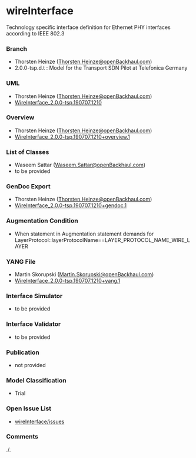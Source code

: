 # wireInterface
Technology specific interface definition for Ethernet PHY interfaces according to IEEE 802.3

### Branch
- Thorsten Heinze (Thorsten.Heinze@openBackhaul.com)
- 2.0.0-tsp.d.t : Model for the Transport SDN Pilot at Telefonica Germany

### UML
- Thorsten Heinze (Thorsten.Heinze@openBackhaul.com)
- [WireInterface_2.0.0-tsp.190707.1210](./WireInterface_2.0.0-tsp.190707.1210.zip)

### Overview 
- Thorsten Heinze (Thorsten.Heinze@openBackhaul.com)
- [WireInterface_2.0.0-tsp.190707.1210+overview.1](./WireInterface_2.0.0-tsp.190707.1210+overview.1.png)

### List of Classes
- Waseem Sattar (Waseem.Sattar@openBackhaul.com)
- to be provided

### GenDoc Export
- Thorsten Heinze (Thorsten.Heinze@openBackhaul.com)
- [WireInterface_2.0.0-tsp.190707.1210+gendoc.1](./WireInterface_2.0.0-tsp.190707.1210+gendoc.1.docx)

### Augmentation Condition
- When statement in Augmentation statement demands for LayerProtocol::layerProtocolName==LAYER_PROTOCOL_NAME_WIRE_LAYER

### YANG File
- Martin Skorupski (Martin.Skorupski@openBackhaul.com)
- [WireInterface_2.0.0-tsp.190707.1210+yang.1](./WireInterface_2.0.0-tsp.190707.1210+yang.1.zip)

### Interface Simulator
- to be provided

### Interface Validator
- to be provided

### Publication
- not provided

### Model Classification
- Trial

### Open Issue List
- [wireInterface/issues](../../issues)

### Comments 
./.
